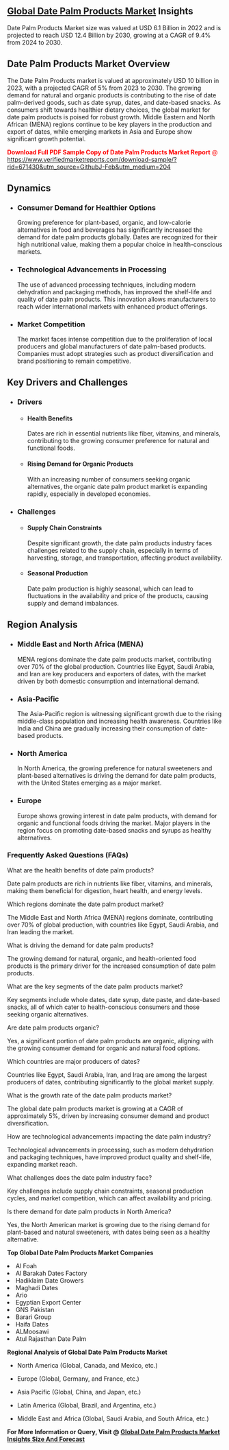 <h2><a href="https://www.verifiedmarketreports.com/download-sample/?rid=671430&amp;utm_source=GithubJ&amp;utm_medium=204" target="_blank">Global Date Palm Products Market</a> Insights</h2><p>Date Palm Products Market size was valued at USD 6.1 Billion in 2022 and is projected to reach USD 12.4 Billion by 2030, growing at a CAGR of 9.4% from 2024 to 2030.</p><p> <h2>Date Palm Products Market Overview</h2> <p>The Date Palm Products market is valued at approximately USD 10 billion in 2023, with a projected CAGR of 5% from 2023 to 2030. The growing demand for natural and organic products is contributing to the rise of date palm-derived goods, such as date syrup, dates, and date-based snacks. As consumers shift towards healthier dietary choices, the global market for date palm products is poised for robust growth. Middle Eastern and North African (MENA) regions continue to be key players in the production and export of dates, while emerging markets in Asia and Europe show significant growth potential.</p> <p><p><span class=""><span style="color: #ff0000;"><strong>Download Full PDF Sample Copy of Date Palm Products Market Report</strong> @ </span><a href="https://www.verifiedmarketreports.com/download-sample/?rid=671430&amp;utm_source=GithubJ-Feb&amp;utm_medium=204" target="_blank">https://www.verifiedmarketreports.com/download-sample/?rid=671430&amp;utm_source=GithubJ-Feb&amp;utm_medium=204</a></span></p></p> <h2>Dynamics</h2> <ul> <li><h3>Consumer Demand for Healthier Options</h3> Growing preference for plant-based, organic, and low-calorie alternatives in food and beverages has significantly increased the demand for date palm products globally. Dates are recognized for their high nutritional value, making them a popular choice in health-conscious markets.</li> <li><h3>Technological Advancements in Processing</h3> The use of advanced processing techniques, including modern dehydration and packaging methods, has improved the shelf-life and quality of date palm products. This innovation allows manufacturers to reach wider international markets with enhanced product offerings.</li> <li><h3>Market Competition</h3> The market faces intense competition due to the proliferation of local producers and global manufacturers of date palm-based products. Companies must adopt strategies such as product diversification and brand positioning to remain competitive.</li> </ul> <h2>Key Drivers and Challenges</h2> <ul> <li><h3>Drivers</h3> <ul> <li><h4>Health Benefits</h4> Dates are rich in essential nutrients like fiber, vitamins, and minerals, contributing to the growing consumer preference for natural and functional foods.</li> <li><h4>Rising Demand for Organic Products</h4> With an increasing number of consumers seeking organic alternatives, the organic date palm product market is expanding rapidly, especially in developed economies.</li> </ul> </li> <li><h3>Challenges</h3> <ul> <li><h4>Supply Chain Constraints</h4> Despite significant growth, the date palm products industry faces challenges related to the supply chain, especially in terms of harvesting, storage, and transportation, affecting product availability.</li> <li><h4>Seasonal Production</h4> Date palm production is highly seasonal, which can lead to fluctuations in the availability and price of the products, causing supply and demand imbalances.</li> </ul> </li> </ul> <h2>Region Analysis</h2> <ul> <li><h3>Middle East and North Africa (MENA)</h3> MENA regions dominate the date palm products market, contributing over 70% of the global production. Countries like Egypt, Saudi Arabia, and Iran are key producers and exporters of dates, with the market driven by both domestic consumption and international demand.</li> <li><h3>Asia-Pacific</h3> The Asia-Pacific region is witnessing significant growth due to the rising middle-class population and increasing health awareness. Countries like India and China are gradually increasing their consumption of date-based products.</li> <li><h3>North America</h3> In North America, the growing preference for natural sweeteners and plant-based alternatives is driving the demand for date palm products, with the United States emerging as a major market.</li> <li><h3>Europe</h3> Europe shows growing interest in date palm products, with demand for organic and functional foods driving the market. Major players in the region focus on promoting date-based snacks and syrups as healthy alternatives.</li> </ul> <h3>Frequently Asked Questions (FAQs)</h3> <p>What are the health benefits of date palm products?</p> <p>Date palm products are rich in nutrients like fiber, vitamins, and minerals, making them beneficial for digestion, heart health, and energy levels.</p> <p>Which regions dominate the date palm product market?</p> <p>The Middle East and North Africa (MENA) regions dominate, contributing over 70% of global production, with countries like Egypt, Saudi Arabia, and Iran leading the market.</p> <p>What is driving the demand for date palm products?</p> <p>The growing demand for natural, organic, and health-oriented food products is the primary driver for the increased consumption of date palm products.</p> <p>What are the key segments of the date palm products market?</p> <p>Key segments include whole dates, date syrup, date paste, and date-based snacks, all of which cater to health-conscious consumers and those seeking organic alternatives.</p> <p>Are date palm products organic?</p> <p>Yes, a significant portion of date palm products are organic, aligning with the growing consumer demand for organic and natural food options.</p> <p>Which countries are major producers of dates?</p> <p>Countries like Egypt, Saudi Arabia, Iran, and Iraq are among the largest producers of dates, contributing significantly to the global market supply.</p> <p>What is the growth rate of the date palm products market?</p> <p>The global date palm products market is growing at a CAGR of approximately 5%, driven by increasing consumer demand and product diversification.</p> <p>How are technological advancements impacting the date palm industry?</p> <p>Technological advancements in processing, such as modern dehydration and packaging techniques, have improved product quality and shelf-life, expanding market reach.</p> <p>What challenges does the date palm industry face?</p> <p>Key challenges include supply chain constraints, seasonal production cycles, and market competition, which can affect availability and pricing.</p> <p>Is there demand for date palm products in North America?</p> <p>Yes, the North American market is growing due to the rising demand for plant-based and natural sweeteners, with dates being seen as a healthy alternative.</p> </p><p><strong>Top Global Date Palm Products Market Companies</strong></p><div data-test-id=""><p><li>Al Foah</li><li> Al Barakah Dates Factory</li><li> Hadiklaim Date Growers</li><li> Maghadi Dates</li><li> Ario</li><li> Egyptian Export Center</li><li> GNS Pakistan</li><li> Barari Group</li><li> Haifa Dates</li><li> ALMoosawi</li><li> Atul Rajasthan Date Palm</li></p><div><strong>Regional Analysis of&nbsp;Global Date Palm Products Market</strong></div><ul><li dir="ltr"><p dir="ltr">North America&nbsp;(Global, Canada, and Mexico, etc.)</p></li><li dir="ltr"><p dir="ltr">Europe (Global, Germany, and France, etc.)</p></li><li dir="ltr"><p dir="ltr">Asia Pacific&nbsp;(Global, China, and Japan, etc.)</p></li><li dir="ltr"><p dir="ltr">Latin America&nbsp;(Global, Brazil, and Argentina, etc.)</p></li><li dir="ltr">Middle East and Africa&nbsp;(Global, Saudi Arabia, and South Africa, etc.)</li></ul><p><strong>For More Information or Query, Visit @&nbsp;</strong><strong><a href="https://www.verifiedmarketreports.com/product/date-palm-products-market/?utm_source=GithubJ&amp;utm_medium=204" target="_blank">Global Date Palm Products Market Insights Size And Forecast</a></strong></p></div>
